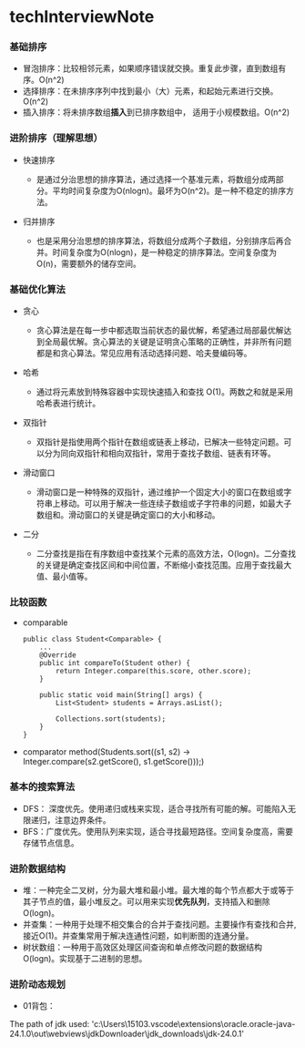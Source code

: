 # techInterviewNote

### 基础排序

* 冒泡排序：比较相邻元素，如果顺序错误就交换。重复此步骤，直到数组有序。O(n^2)
* 选择排序：在未排序序列中找到最小（大）元素，和起始元素进行交换。 O(n^2)
* 插入排序：将未排序数组**插入**到已排序数组中， 适用于小规模数组。O(n^2)


### 进阶排序（理解思想）

* 快速排序
    *  是通过分治思想的排序算法，通过选择一个基准元素，将数组分成两部分。平均时间复杂度为O(nlogn)。最坏为O(n^2)。是一种不稳定的排序方法。

* 归并排序
    * 也是采用分治思想的排序算法，将数组分成两个子数组，分别排序后再合并。时间复杂度为O(nlogn)，是一种稳定的排序算法。空间复杂度为O(n)，需要额外的储存空间。

### 基础优化算法

* 贪心
    * 贪心算法是在每一步中都选取当前状态的最优解，希望通过局部最优解达到全局最优解。贪心算法的关键是证明贪心策略的正确性，并非所有问题都是和贪心算法。常见应用有活动选择问题、哈夫曼编码等。

* 哈希
    * 通过将元素放到特殊容器中实现快速插入和查找 O(1)。两数之和就是采用哈希表进行统计。

* 双指针
    * 双指针是指使用两个指针在数组或链表上移动，已解决一些特定问题。可以分为同向双指针和相向双指针，常用于查找子数组、链表有环等。

* 滑动窗口
    * 滑动窗口是一种特殊的双指针，通过维护一个固定大小的窗口在数组或字符串上移动。可以用于解决一些连续子数组或子字符串的问题，如最大子数组和。滑动窗口的关键是确定窗口的大小和移动。

* 二分
    * 二分查找是指在有序数组中查找某个元素的高效方法，O(logn)。二分查找的关键是确定查找区间和中间位置，不断缩小查找范围。应用于查找最大值、最小值等。

### 比较函数

* comparable
    ```
    public class Student<Comparable> {
        ...
        @Override
        public int compareTo(Student other) {
            return Integer.compare(this.score, other.score);
        }

        public static void main(String[] args) {
            List<Student> students = Arrays.asList();

            Collections.sort(students);
        }
    }
    ```
* comparator method(Students.sort((s1, s2) -> Integer.compare(s2.getScore(), s1.getScore()));)


### 基本的搜索算法

* DFS： 深度优先。使用递归或栈来实现，适合寻找所有可能的解。可能陷入无限递归，注意边界条件。
* BFS：广度优先。使用队列来实现，适合寻找最短路径。空间复杂度高，需要存储节点信息。


### 进阶数据结构

* 堆：一种完全二叉树，分为最大堆和最小堆。最大堆的每个节点都大于或等于其子节点的值，最小堆反之。可以用来实现**优先队列**，支持插入和删除 O(logn)。
* 并查集：一种用于处理不相交集合的合并于查找问题。主要操作有查找和合并,接近O(1)。并查集常用于解决连通性问题，如判断图的连通分量。
* 树状数组：一种用于高效区处理区间查询和单点修改问题的数据结构O(logn)。实现基于二进制的思想。


### 进阶动态规划

* 01背包：



The path of jdk used: 'c:\Users\15103\.vscode\extensions\oracle.oracle-java-24.1.0\out\webviews\jdkDownloader\jdk_downloads\jdk-24.0.1'